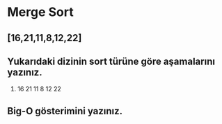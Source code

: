 # Merge Sort
## [16,21,11,8,12,22]

## Yukarıdaki dizinin sort türüne göre aşamalarını yazınız.
1. 16 21 11 8 12 22
## Big-O gösterimini yazınız.
